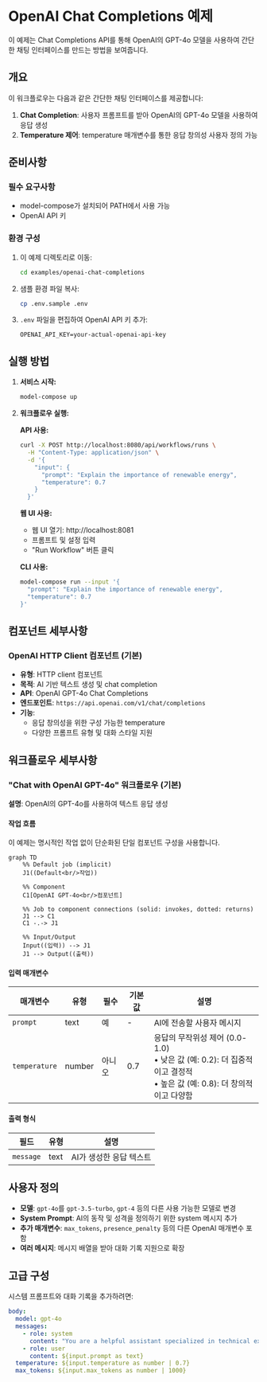 # OpenAI Chat Completions 예제

이 예제는 Chat Completions API를 통해 OpenAI의 GPT-4o 모델을 사용하여 간단한 채팅 인터페이스를 만드는 방법을 보여줍니다.

## 개요

이 워크플로우는 다음과 같은 간단한 채팅 인터페이스를 제공합니다:

1. **Chat Completion**: 사용자 프롬프트를 받아 OpenAI의 GPT-4o 모델을 사용하여 응답 생성
2. **Temperature 제어**: temperature 매개변수를 통한 응답 창의성 사용자 정의 가능

## 준비사항

### 필수 요구사항

- model-compose가 설치되어 PATH에서 사용 가능
- OpenAI API 키

### 환경 구성

1. 이 예제 디렉토리로 이동:
   ```bash
   cd examples/openai-chat-completions
   ```

2. 샘플 환경 파일 복사:
   ```bash
   cp .env.sample .env
   ```

3. `.env` 파일을 편집하여 OpenAI API 키 추가:
   ```env
   OPENAI_API_KEY=your-actual-openai-api-key
   ```

## 실행 방법

1. **서비스 시작:**
   ```bash
   model-compose up
   ```

2. **워크플로우 실행:**

   **API 사용:**
   ```bash
   curl -X POST http://localhost:8080/api/workflows/runs \
     -H "Content-Type: application/json" \
     -d '{
       "input": {
         "prompt": "Explain the importance of renewable energy",
         "temperature": 0.7
       }
     }'
   ```

   **웹 UI 사용:**
   - 웹 UI 열기: http://localhost:8081
   - 프롬프트 및 설정 입력
   - "Run Workflow" 버튼 클릭

   **CLI 사용:**
   ```bash
   model-compose run --input '{
     "prompt": "Explain the importance of renewable energy",
     "temperature": 0.7
   }'
   ```

## 컴포넌트 세부사항

### OpenAI HTTP Client 컴포넌트 (기본)
- **유형**: HTTP client 컴포넌트
- **목적**: AI 기반 텍스트 생성 및 chat completion
- **API**: OpenAI GPT-4o Chat Completions
- **엔드포인트**: `https://api.openai.com/v1/chat/completions`
- **기능**:
  - 응답 창의성을 위한 구성 가능한 temperature
  - 다양한 프롬프트 유형 및 대화 스타일 지원

## 워크플로우 세부사항

### "Chat with OpenAI GPT-4o" 워크플로우 (기본)

**설명**: OpenAI의 GPT-4o를 사용하여 텍스트 응답 생성

#### 작업 흐름

이 예제는 명시적인 작업 없이 단순화된 단일 컴포넌트 구성을 사용합니다.

```mermaid
graph TD
    %% Default job (implicit)
    J1((Default<br/>작업))

    %% Component
    C1[OpenAI GPT-4o<br/>컴포넌트]

    %% Job to component connections (solid: invokes, dotted: returns)
    J1 --> C1
    C1 -.-> J1

    %% Input/Output
    Input((입력)) --> J1
    J1 --> Output((출력))
```

#### 입력 매개변수

| 매개변수 | 유형 | 필수 | 기본값 | 설명 |
|---------|------|------|--------|------|
| `prompt` | text | 예 | - | AI에 전송할 사용자 메시지 |
| `temperature` | number | 아니오 | 0.7 | 응답의 무작위성 제어 (0.0-1.0)<br/>• 낮은 값 (예: 0.2): 더 집중적이고 결정적<br/>• 높은 값 (예: 0.8): 더 창의적이고 다양함 |

#### 출력 형식

| 필드 | 유형 | 설명 |
|-----|------|------|
| `message` | text | AI가 생성한 응답 텍스트 |

## 사용자 정의

- **모델**: `gpt-4o`를 `gpt-3.5-turbo`, `gpt-4` 등의 다른 사용 가능한 모델로 변경
- **System Prompt**: AI의 동작 및 성격을 정의하기 위한 system 메시지 추가
- **추가 매개변수**: `max_tokens`, `presence_penalty` 등의 다른 OpenAI 매개변수 포함
- **여러 메시지**: 메시지 배열을 받아 대화 기록 지원으로 확장

## 고급 구성

시스템 프롬프트와 대화 기록을 추가하려면:

```yaml
body:
  model: gpt-4o
  messages:
    - role: system
      content: "You are a helpful assistant specialized in technical explanations."
    - role: user
      content: ${input.prompt as text}
  temperature: ${input.temperature as number | 0.7}
  max_tokens: ${input.max_tokens as number | 1000}
```
